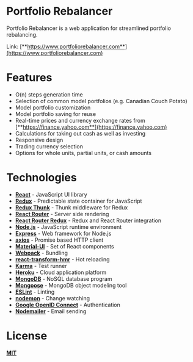 # Portfolio Rebalancer
Portfolio Rebalancer is a web application for streamlined portfolio rebalancing.

Link: [**https://www.portfoliorebalancer.com**](https://www.portfoliorebalancer.com)

# Features
- O(n) steps generation time
- Selection of common model portfolios (e.g. Canadian Couch Potato)
- Model portfolio customization
- Model portfolio saving for reuse
- Real-time prices and currency exchange rates from [**https://finance.yahoo.com**](https://finance.yahoo.com)
- Calculations for taking out cash as well as investing
- Responsive design
- Trading currency selection
- Options for whole units, partial units, or cash amounts

# Technologies
- [**React**](https://facebook.github.io/react/) - JavaScript UI library
- [**Redux**](https://github.com/reactjs/redux) - Predictable state container for JavaScript
- [**Redux Thunk**](https://github.com/gaearon/redux-thunk) - Thunk middleware for Redux
- [**React Router**](https://github.com/reactjs/react-router) - Server side rendering
- [**React Router Redux**](https://github.com/reactjs/react-router-redux) - Redux and React Router integration
- [**Node.js**](https://nodejs.org/en/) - JavaScript runtime environment
- [**Express**](http://expressjs.com/) - Web framework for Node.js
- [**axios**](https://github.com/mzabriskie/axios) - Promise based HTTP client
- [**Material-UI**](http://www.material-ui.com/#/) - Set of React components
- [**Webpack**](https://github.com/webpack/webpack) - Bundling
- [**react-transform-hmr**](https://github.com/gaearon/react-transform-hmr) - Hot reloading
- [**Karma**](https://karma-runner.github.io/1.0/index.html) - Test runner
- [**Heroku**](https://dashboard.heroku.com/) - Cloud application platform
- [**MongoDB**](https://www.mongodb.com/) - NoSQL database program
- [**Mongoose**](http://mongoosejs.com/) - MongoDB object modeling tool
- [**ESLint**](http://eslint.org/) - Linting
- [**nodemon**](https://github.com/remy/nodemon) - Change watching
- [**Google OpenID Connect**](https://developers.google.com/identity/protocols/OpenIDConnect) - Authentication
- [**Nodemailer**](https://nodemailer.com) - Email sending


# License
[**MIT**](https://raw.githubusercontent.com/AlexisDeschamps/portfolio-rebalancer/master/LICENSE.txt)
